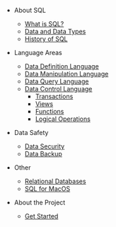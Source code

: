 - About SQL

  - [What is SQL?](sql.md)
  - [Data and Data Types](data-types.md)
  - [History of SQL](history.md)

- Language Areas

  - [Data Definition Language](ddl.md)
  - [Data Manipulation Language](dml.md)
  - [Data Query Language](dql.md)
  - [Data Control Language](dcl.md)
    - [Transactions](transaction.md)
    - [Views](view.md)
    - [Functions](function.md)
    - [Logical Operations](logical-operations.md)

- Data Safety
  - [Data Security](data-security.md)    
  - [Data Backup](data-backup.md)    

- Other
  - [Relational Databases](rdb.md)   
  - [SQL for MacOS](mac.md)   

- About the Project

  - [Get Started](README.md)
